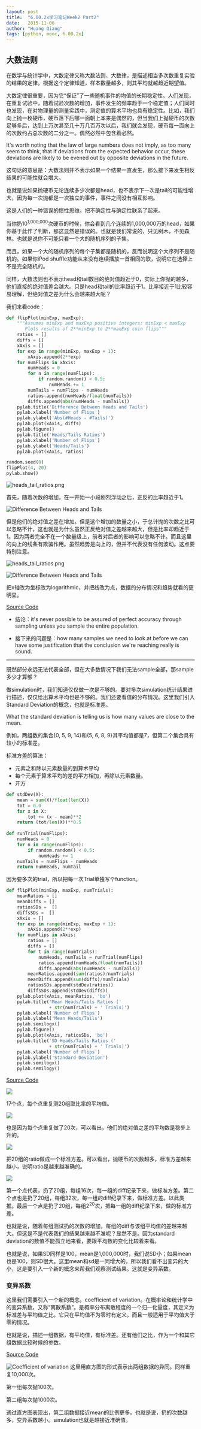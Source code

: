 ```yaml
---
layout: post
title:  "6.00.2x学习笔记Week2 Part2"
date:   2015-11-06
author: "Huang Qiang"
tags: [python, mooc, 6.00.2x]
---
```


## 大数法则

在数学与统计学中，大数定律又称大数法则、大数律，是描述相当多次数重复实验的结果的定律。根据这个定律知道，样本数量越多，则其平均就越趋近期望值。

大数定律很重要，因为它“保证”了一些随机事件的均值的长期稳定性。人们发现，在重复试验中，随着试验次数的增加，事件发生的频率趋于一个稳定值；人们同时也发现，在对物理量的测量实践中，测定值的算术平均也具有稳定性。比如，我们向上抛一枚硬币，硬币落下后哪一面朝上本来是偶然的，但当我们上抛硬币的次数足够多后，达到上万次甚至几十万几百万次以后，我们就会发现，硬币每一面向上的次数约占总次数的二分之一。偶然必然中包含着必然。

It's worth noting that the law of large numbers does not imply, as too many seem to think, that if deviations from the expected behavior occur, these deviations are likely to be evened out by opposite deviations in the future.

这句话的意思是：大数法则并不表示如果一个结果一直发生，那么接下来发生相反结果的可能性就会增大。

也就是说如果抛硬币无论连续多少次都是head，也不表示下一次是tail的可能性增大，因为每一次抛都是一次独立的事件，事件之间没有相互影响。

这是人们的一种错误的惯性思维。把不确定性与确定性联系了起来。

当你扔10<sup>1,000,000</sup>次硬币的时候，你会看到几个连续的1,000,000万的head，如果你基于此作了判断，那这显然是错误的。也就是我们常说的，只见树木，不见森林。也就是说你不可能只看一个大的随机序列的子集。

而且，如果一个大的随机序列的每个子集都是随机的，反而说明这个大序列不是随机的。如果你iPod shuffle功能从来没有连续播放一首相同的歌，说明它在选择上不是完全随机的。

同样，大数法则也不表示head和tail数目的绝对值趋近于0，实际上你抛的越多，他们直接的绝对值差会越大。只是head和tail的比率趋近于1。比率接近于1比较容易理解，但绝对值之差为什么会越来越大呢？

我们来看code：

```python
def flipPlot(minExp, maxExp):
    """Assumes minExp and maxExp positive integers; minExp < maxExp
       Plots results of 2**minExp to 2**maxExp coin flips"""
    ratios = []
    diffs = []
    xAxis = []
    for exp in range(minExp, maxExp + 1):
        xAxis.append(2**exp)
    for numFlips in xAxis:
        numHeads = 0
        for n in range(numFlips):
            if random.random() < 0.5:
                numHeads += 1
        numTails = numFlips - numHeads
        ratios.append(numHeads/float(numTails))
        diffs.append(abs(numHeads - numTails))
    pylab.title('Difference Between Heads and Tails')
    pylab.xlabel('Number of Flips')
    pylab.ylabel('Abs(#Heads - #Tails)')
    pylab.plot(xAxis, diffs)
    pylab.figure()
    pylab.title('Heads/Tails Ratios')
    pylab.xlabel('Number of Flips')
    pylab.ylabel('Heads/Tails')
    pylab.plot(xAxis, ratios)

random.seed(0)
flipPlot(4, 20)
pylab.show()
```
![heads_tail_ratios.png](../images/heads_tail_ratios.png "Heads Tails Ratio")

首先，随着次数的增加，在一开始一小段剧烈浮动之后，正反的比率趋近于1。

![Difference Between Heads and Tails](../images/abs_diff_heads_tails.png "Difference Between Heads and Tails")

但是他们的绝对值之差在增加。但是这个增加的数量之小，于总计抛的次数之比可以忽略不计，这也就是为什么虽然正反绝对值之差越来越大，但是比率却趋近于1。因为两者完全不在一个数量级上，前者对后者的影响可以忽略不计。而且这里的向上的线条有欺骗作用。虽然趋势是向上的，但并不代表没有任何波动。这点要特别注意。

![heads_tail_ratios.png](../images/heads_tail_ratios_dot.png "Heads Tails Ratio")

![Difference Between Heads and Tails](../images/abs_diff_heads_tails_dot.png "Difference Between Heads and Tails")

把x轴改为坐标改为logarithmic，并把线改为点，数据的分布情况和趋势就看的更明显。

[Source Code](https://github.com/nickyfoto/Blog/blob/master/MIT.6.00.2x/code/lectureCode_l15-1.py)

* 结论：it's never possible to be assured of perfect accuracy through sampling unless you sample the entire
population.

* 接下来的问题是：how many samples we need to look at before we can have some justification that the conclusion we're reaching really is sound.

---

既然部分永远无法代表全部，但在大多数情况下我们无法sample全部，那sample多少才算够？

做simulation时，我们知道仅仅做一次是不够的。要对多次simulation统计结果进行描述，仅仅给出算术平均也是不够的。我们还要看值的分布情况。这里我们引入Standard Deviation的概念，也就是标准差。

What the standard deviation is telling us is how many
values are close to the mean.

例如，两组数的集合{0, 5, 9, 14}和{5, 6, 8, 9}其平均值都是7，但第二个集合具有较小的标准差。

标准方差的算法：

* 元素之和除以元素数量的到算术平均
* 每个元素于算术平均的差的平方相加，再除以元素数量。
* 开方

```python
def stdDev(X):
    mean = sum(X)/float(len(X))
    tot = 0.0
    for x in X:
        tot += (x - mean)**2
    return (tot/len(X))**0.5
    
def runTrial(numFlips):
    numHeads = 0
    for n in range(numFlips):
        if random.random() < 0.5:
            numHeads += 1
    numTails = numFlips - numHeads
    return numHeads, numTail
```
因为要多次的trial，所以把每一次Trial单独写个function。

```python
def flipPlot(minExp, maxExp, numTrials):
    meanRatios = []
    meanDiffs = []
    ratiosSDs =  []
    diffsSDs =  []
    xAxis = []
    for exp in range(minExp, maxExp + 1):
        xAxis.append(2**exp)
    for numFlips in xAxis:
        ratios = []
        diffs = []
        for t in range(numTrials):
            numHeads, numTails = runTrial(numFlips)
            ratios.append(numHeads/float(numTails))
            diffs.append(abs(numHeads - numTails))
        meanRatios.append(sum(ratios)/numTrials)
        meanDiffs.append(sum(diffs)/numTrials)
        ratiosSDs.append(stdDev(ratios))
        diffsSDs.append(stdDev(diffs))
    pylab.plot(xAxis, meanRatios, 'bo')
    pylab.title('Mean Heads/Tails Ratios ('
                + str(numTrials) + ' Trials)')
    pylab.xlabel('Number of Flips')
    pylab.ylabel('Mean Heads/Tails')
    pylab.semilogx()
    pylab.figure()
    pylab.plot(xAxis, ratiosSDs, 'bo')
    pylab.title('SD Heads/Tails Ratios ('
                + str(numTrials) + ' Trials)')
    pylab.xlabel('Number of Flips')
    pylab.ylabel('Standard Deviation')
    pylab.semilogx()
    pylab.semilogy()
```
[Source Code](https://github.com/nickyfoto/Blog/blob/master/MIT.6.00.2x/code/lectureCode_l15-2.py)

![](../images/heads_tail_ratios_dot_mean.png)

17个点，每个点重复测20组取比率的平均值。

![](../images/abs_diff_heads_tails_dot_mean.png)

也是因为每个点重复做了20次，可以看出，他们的绝对值之差的平均数是稳步上升的。

![](../images/heads_tail_ratios_dot_sd.png)

把20组的ratio做成一个标准方差。可以看出，抛硬币的次数越多，标准方差越来越小，说明ratio是越来越准确的。

![](../images/abs_diff_heads_tails_dot_sd_update.png)

第一个点代表，扔了20组，每组16次，每一组的diff纪录下来，做标准方差。第二个点也是扔了20组，每组32次，每一组的diff纪录下来，做标准方差。以此类推。最后一个点是扔了20组，每组2<sup>20</sup>次，把每一组的diff纪录下来，做的标准方差。

也就是说，随着每组测试扔的次数的增加，每组的diff与该组平均值的差越来越大。但这是不是代表我们的结果越来越不准呢？显然不是。因为standard deviation的数值不能孤立地来看，要跟平均数的变化比较着来看。

也就是说，如果SD同样是100，mean是1,000,000时，我们说SD小；如果mean也是100，则SD很大。这里mean和sd是一同增大的，所以我们看不出变异的大小，这是要引入一个新的概念来帮我们观察测试结果。这就是变异系数。

### 变异系数
这里我们需要引入一个新的概念。coefficient of variation。在概率论和统计学中的变异系数，又称“离散系数”。是概率分布离散程度的一个归一化量度，其定义为标准差与平均值之比。它只在平均值不为零时有定义，而且一般适用于平均值大于零的情况。

也就是说，描述一组数据，有平均值，有标准差。还有他们之比，作为一个和其它组数据比较时候的参数。

[Source Code](https://github.com/nickyfoto/Blog/blob/master/MIT.6.00.2x/code/lectureCode_l15-3.py)

![Coefficient of variation](../images/coefficient_of_variation.png)
这里用直方图的形式表示出两组数据的异同。同样重复10,000次。

第一组每次抛100次。

第二组每次抛1000次。

通过直方图表现出，第二组数据接近mean的比例更多。也就是说，扔的次数越多，变异系数越小。simulation也就是越接近准确值。